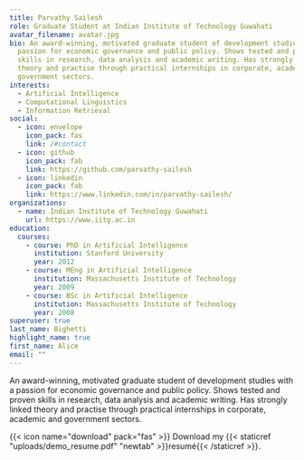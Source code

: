 ```yaml
---
title: Parvathy Sailesh
role: Graduate Student at Indian Institute of Technology Guwahati
avatar_filename: avatar.jpg
bio: An award-winning, motivated graduate student of development studies with a
  passion for economic governance and public policy. Shows tested and proven
  skills in research, data analysis and academic writing. Has strongly linked
  theory and practise through practical internships in corporate, academic and
  government sectors.
interests:
  - Artificial Intelligence
  - Computational Linguistics
  - Information Retrieval
social:
  - icon: envelope
    icon_pack: fas
    link: /#contact
  - icon: github
    icon_pack: fab
    link: https://github.com/parvathy-sailesh
  - icon: linkedin
    icon_pack: fab
    link: https://www.linkedin.com/in/parvathy-sailesh/
organizations:
  - name: Indian Institute of Technology Guwahati
    url: https://www.iitg.ac.in
education:
  courses:
    - course: PhD in Artificial Intelligence
      institution: Stanford University
      year: 2012
    - course: MEng in Artificial Intelligence
      institution: Massachusetts Institute of Technology
      year: 2009
    - course: BSc in Artificial Intelligence
      institution: Massachusetts Institute of Technology
      year: 2008
superuser: true
last_name: Bighetti
highlight_name: true
first_name: Alice
email: ""
---
```

An award-winning, motivated graduate student of development studies with a passion for economic governance and public policy. Shows tested and proven skills in research, data analysis and academic writing. Has strongly linked theory and practise through practical internships in corporate, academic and government sectors.

{{< icon name="download" pack="fas" >}} Download my {{< staticref "uploads/demo_resume.pdf" "newtab" >}}resumé{{< /staticref >}}.
